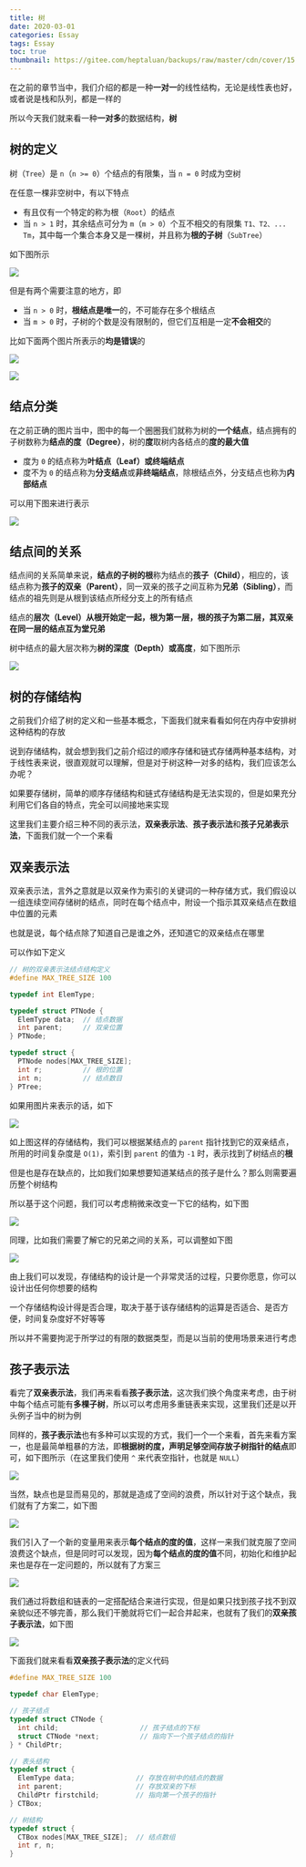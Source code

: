 ```yaml
---
title: 树
date: 2020-03-01
categories: Essay
tags: Essay
toc: true
thumbnail: https://gitee.com/heptaluan/backups/raw/master/cdn/cover/15.jpg
---
```


在之前的章节当中，我们介绍的都是一种**一对一**的线性结构，无论是线性表也好，或者说是栈和队列，都是一样的

所以今天我们就来看一种**一对多**的数据结构，**树**

<!--more-->

## 树的定义

树（`Tree`）是 `n`（`n >= 0`）个结点的有限集，当 `n = 0` 时成为空树

在任意一棵非空树中，有以下特点

* 有且仅有一个特定的称为根（`Root`）的结点
* 当 `n > 1` 时，其余结点可分为 `m`（`m > 0`）个互不相交的有限集 `T1、T2、... Tm`，其中每一个集合本身又是一棵树，并且称为**根的子树**（`SubTree`）

如下图所示

![](https://gitee.com/heptaluan/backups/raw/master/cdn/essay/79.png)

但是有两个需要注意的地方，即

* 当 `n > 0` 时，**根结点是唯一**的，不可能存在多个根结点
* 当 `m > 0` 时，子树的个数是没有限制的，但它们互相是一定**不会相交**的

比如下面两个图片所表示的**均是错误**的

![](https://gitee.com/heptaluan/backups/raw/master/cdn/essay/80.png)

![](https://gitee.com/heptaluan/backups/raw/master/cdn/essay/81.png)



## 结点分类

在之前正确的图片当中，图中的每一个圈圈我们就称为树的**一个结点**，结点拥有的子树数称为**结点的度（Degree）**，树的**度**取树内各结点的**度的最大值**

* 度为 `0` 的结点称为**叶结点（Leaf）**或**终端结点**
* 度不为 `0` 的结点称为**分支结点**或**非终端结点**，除根结点外，分支结点也称为**内部结点**

可以用下图来进行表示

![](https://gitee.com/heptaluan/backups/raw/master/cdn/essay/82.png)



## 结点间的关系

结点间的关系简单来说，**结点的子树的根**称为结点的**孩子（Child）**，相应的，该结点称为**孩子的双亲（Parent）**，同一双亲的孩子之间互称为**兄弟（Sibling）**，而结点的祖先则是从根到该结点所经分支上的所有结点

结点的**层次（Level）**从根开始定一起，根为第一层，根的孩子为第二层，其双亲在同一层的结点互为**堂兄弟**

树中结点的最大层次称为**树的深度（Depth）**或**高度**，如下图所示

![](https://gitee.com/heptaluan/backups/raw/master/cdn/essay/83.png)




## 树的存储结构

之前我们介绍了树的定义和一些基本概念，下面我们就来看看如何在内存中安排树这种结构的存放

说到存储结构，就会想到我们之前介绍过的顺序存储和链式存储两种基本结构，对于线性表来说，很直观就可以理解，但是对于树这种一对多的结构，我们应该怎么办呢？

如果要存储树，简单的顺序存储结构和链式存储结构是无法实现的，但是如果充分利用它们各自的特点，完全可以间接地来实现

这里我们主要介绍三种不同的表示法，**双亲表示法**、**孩子表示法**和**孩子兄弟表示法**，下面我们就一个一个来看



## 双亲表示法

双亲表示法，言外之意就是以双亲作为索引的关键词的一种存储方式，我们假设以一组连续空间存储树的结点，同时在每个结点中，附设一个指示其双亲结点在数组中位置的元素

也就是说，每个结点除了知道自己是谁之外，还知道它的双亲结点在哪里

可以作如下定义

```c
// 树的双亲表示法结点结构定义
#define MAX_TREE_SIZE 100

typedef int ElemType;

typedef struct PTNode {
  ElemType data;  // 结点数据
  int parent;     // 双亲位置
} PTNode;

typedef struct {
  PTNode nodes[MAX_TREE_SIZE];
  int r;          // 根的位置
  int n;          // 结点数目
} PTree;
```

如果用图片来表示的话，如下

![](https://gitee.com/heptaluan/backups/raw/master/cdn/essay/84.png)

如上图这样的存储结构，我们可以根据某结点的 `parent` 指针找到它的双亲结点，所用的时间复杂度是 `O(1)`，索引到 `parent` 的值为 `-1` 时，表示找到了树结点的**根**

但是也是存在缺点的，比如我们如果想要知道某结点的孩子是什么？那么则需要遍历整个树结构

所以基于这个问题，我们可以考虑稍微来改变一下它的结构，如下图

![](https://gitee.com/heptaluan/backups/raw/master/cdn/essay/85.png)

同理，比如我们需要了解它的兄弟之间的关系，可以调整如下图

![](https://gitee.com/heptaluan/backups/raw/master/cdn/essay/86.png)

由上我们可以发现，存储结构的设计是一个非常灵活的过程，只要你愿意，你可以设计出任何你想要的结构

一个存储结构设计得是否合理，取决于基于该存储结构的运算是否适合、是否方便，时间复杂度好不好等等

所以并不需要拘泥于所学过的有限的数据类型，而是以当前的使用场景来进行考虑


## 孩子表示法

看完了**双亲表示法**，我们再来看看**孩子表示法**，这次我们换个角度来考虑，由于树中每个结点可能有**多棵子树**，所以可以考虑用多重链表来实现，这里我们还是以开头例子当中的树为例

同样的，**孩子表示法**也有多种可以实现的方式，我们一个一个来看，首先来看方案一，也是最简单粗暴的方法，即**根据树的度，声明足够空间存放子树指针的结点**即可，如下图所示（在这里我们使用 `^` 来代表空指针，也就是 `NULL`）

![](https://gitee.com/heptaluan/backups/raw/master/cdn/essay/87.png)

当然，缺点也是显而易见的，那就是造成了空间的浪费，所以针对于这个缺点，我们就有了方案二，如下图

![](https://gitee.com/heptaluan/backups/raw/master/cdn/essay/88.png)

我们引入了一个新的变量用来表示**每个结点的度的值**，这样一来我们就克服了空间浪费这个缺点，但是同时可以发现，因为**每个结点的度的值**不同，初始化和维护起来也是存在一定问题的，所以就有了方案三

![](https://gitee.com/heptaluan/backups/raw/master/cdn/essay/89.png)

我们通过将数组和链表的一定搭配结合来进行实现，但是如果只找到孩子找不到双亲貌似还不够完善，那么我们干脆就将它们一起合并起来，也就有了我们的**双亲孩子表示法**，如下图

![](https://gitee.com/heptaluan/backups/raw/master/cdn/essay/90.png)

下面我们就来看看**双亲孩子表示法**的定义代码

```c
#define MAX_TREE_SIZE 100

typedef char ElemType;

// 孩子结点
typedef struct CTNode {
  int child;                    // 孩子结点的下标
  struct CTNode *next;          // 指向下一个孩子结点的指针
} * ChildPtr;

// 表头结构
typedef struct {
  ElemType data;               // 存放在树中的结点的数据
  int parent;                  // 存放双亲的下标
  ChildPtr firstchild;         // 指向第一个孩子的指针
} CTBox;

// 树结构
typedef struct {
  CTBox nodes[MAX_TREE_SIZE];  // 结点数组
  int r, n;
}
```